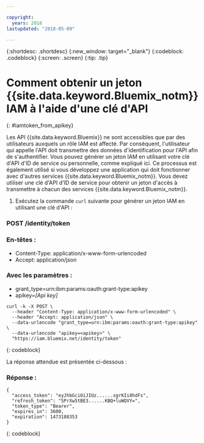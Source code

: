 ```yaml
---

copyright:
  years: 2018
lastupdated: "2018-05-09"

---
```



{:shortdesc: .shortdesc}
{:new_window: target="_blank"}
{:codeblock: .codeblock}
{:screen: .screen}
{:tip: .tip}

# Comment obtenir un jeton {{site.data.keyword.Bluemix_notm}} IAM à l'aide d'une clé d'API
{: #iamtoken_from_apikey}

Les API {{site.data.keyword.Bluemix}} ne sont accessibles que par des utilisateurs auxquels un rôle IAM est affecté. Par conséquent, l'utilisateur qui appelle l'API doit transmettre des données d'identification pour l'API afin de s'authentifier. Vous pouvez générer un jeton IAM en utilisant votre clé d'API d'ID de service ou personnelle, comme expliqué ici. Ce processus est également utilisé si vous développez une application qui doit fonctionner avec d'autres services {{site.data.keyword.Bluemix_notm}}. Vous devez utiliser une clé d'API d'ID de service pour obtenir un jeton d'accès à transmettre à chacun des services {{site.data.keyword.Bluemix_notm}}. 

1. Exécutez la commande `curl` suivante pour générer un jeton IAM en utilisant une clé d'API :

### POST /identity/token

### En-têtes :
  - Content-Type: application/x-www-form-urlencoded
  - Accept: application/json

### Avec les paramètres :
  - grant_type=urn:ibm:params:oauth:grant-type:apikey
  - apikey=*[Api key]*

```
curl -k -X POST \
  --header "Content-Type: application/x-www-form-urlencoded" \
  --header "Accept: application/json" \
  --data-urlencode "grant_type=urn:ibm:params:oauth:grant-type:apikey" \
  --data-urlencode "apikey=<apikey>" \
  "https://iam.bluemix.net/identity/token"
```
{: codeblock}

La réponse attendue est présentée ci-dessous :

### Réponse :

```
{
  "access_token": "eyJhbGciOiJIUz......sgrKIi8hdFs",
  "refresh_token": "SPrXw5tBE3......KBQ+luWQVY=",
  "token_type": "Bearer",
  "expires_in": 3600,
  "expiration": 1473188353
}
```
{: codeblock}
